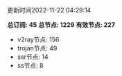 更新时间2022-11-22 04:29:14

**总订阅: 45**
**总节点: 1229**
**有效节点: 227**
- v2ray节点: 156
- trojan节点: 49
- ssr节点: 14
- ss节点: 8
